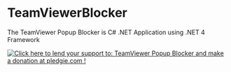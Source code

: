 # TeamViewerBlocker
The TeamViewer Popup Blocker is C# .NET Application using .NET 4 Framework

<a href='https://pledgie.com/campaigns/30700'><img alt='Click here to lend your support to: TeamViewer Popup Blocker and make a donation at pledgie.com !' src='https://pledgie.com/campaigns/30700.png?skin_name=chrome' border='0' ></a>
